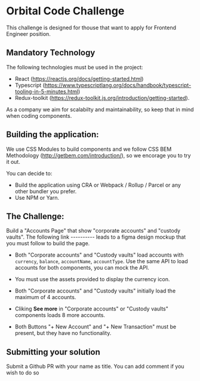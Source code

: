 # Orbital Code Challenge
This challenge is designed for thouse that want to apply for Frontend Engineer position.

## Mandatory Technology
The following technologies must be used in the project:
* React (https://reactjs.org/docs/getting-started.html)
* Typescript (https://www.typescriptlang.org/docs/handbook/typescript-tooling-in-5-minutes.html)
* Redux-toolkit (https://redux-toolkit.js.org/introduction/getting-started).

As a company we aim for scalabilty and maintainability, so keep that in mind when coding components.

## Building the application:
We use CSS Modules to build components and we follow CSS BEM Methodology (http://getbem.com/introduction/), so we encorage you to try it out.

You can decide to: 
* Build the application using CRA or Webpack / Rollup / Parcel or any other bundler you prefer.
* Use NPM or Yarn.

## The Challenge:
Build a "Accounts Page" that show "corporate accounts" and "custody vaults".
The following link ---------- leads to a figma design mockup that you must follow to build the page.

* Both "Corporate accounts" and "Custody vaults" load accounts with `currency`, `balance`, `accountName`, `accountType`. Use the same API to load accounts for both components, you can mock the API.
* You must use the assets provided to display the currency icon.
* Both "Corporate accounts" and "Custody vaults" initially load the maximum of 4 accounts.
* Cliking **See more** in "Corporate accounts" or "Custody vaults" components loads 8 more accounts.

* Both Buttons "+ New Account" and "+ New Transaction" must be present, but they have no functionality.

## Submitting your solution
Submit a Github PR with your name as title.
You can add comment if you wish to do so
